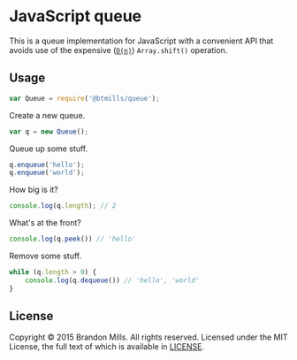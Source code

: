 # JavaScript queue

This is a queue implementation for JavaScript with a convenient API that avoids use of the expensive ([`O(n)`](http://stackoverflow.com/a/11535121)) `Array.shift()` operation.

## Usage

```js
var Queue = require('@btmills/queue');
```

Create a new queue.

```js
var q = new Queue();
```

Queue up some stuff.

```js
q.enqueue('hello');
q.enqueue('world');
```

How big is it?

```js
console.log(q.length); // 2
```

What's at the front?

```js
console.log(q.peek()) // 'hello'
```

Remove some stuff.

```js
while (q.length > 0) {
	console.log(q.dequeue()) // 'hello', 'world'
}
```

## License

Copyright &copy; 2015 Brandon Mills. All rights reserved. Licensed under the MIT License, the full text of which is available in [LICENSE](LICENSE).
